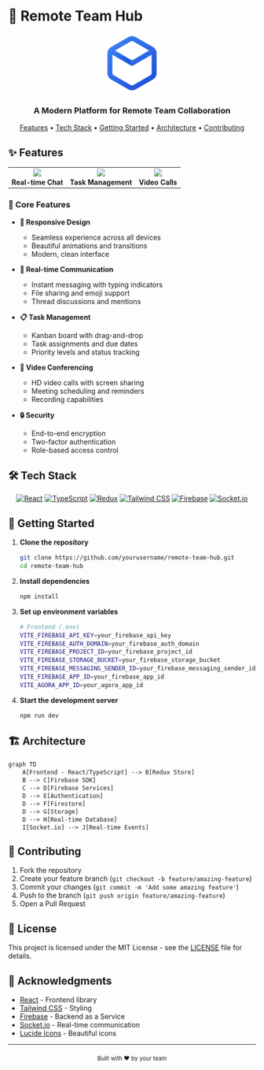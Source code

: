 # 🚀 Remote Team Hub

<div align="center">
  <img src="public/logo.svg" alt="Remote Team Hub Logo" width="120" />
  
  <h3>A Modern Platform for Remote Team Collaboration</h3>

  <p>
    <a href="#features">Features</a> •
    <a href="#tech-stack">Tech Stack</a> •
    <a href="#getting-started">Getting Started</a> •
    <a href="#architecture">Architecture</a> •
    <a href="#contributing">Contributing</a>
  </p>
</div>

## ✨ Features

<div align="center">
  <table>
    <tr>
      <td align="center">
        <img src="https://images.unsplash.com/photo-1600880292203-757bb62b4baf?auto=format&fit=crop&w=300&q=80" width="280" />
        <br />
        <b>Real-time Chat</b>
      </td>
      <td align="center">
        <img src="https://images.unsplash.com/photo-1553877522-43269d4ea984?auto=format&fit=crop&w=300&q=80" width="280" />
        <br />
        <b>Task Management</b>
      </td>
      <td align="center">
        <img src="https://images.unsplash.com/photo-1516387938699-a93567ec168e?auto=format&fit=crop&w=300&q=80" width="280" />
        <br />
        <b>Video Calls</b>
      </td>
    </tr>
  </table>
</div>

### 🎯 Core Features

- **📱 Responsive Design**
  - Seamless experience across all devices
  - Beautiful animations and transitions
  - Modern, clean interface

- **💬 Real-time Communication**
  - Instant messaging with typing indicators
  - File sharing and emoji support
  - Thread discussions and mentions

- **📋 Task Management**
  - Kanban board with drag-and-drop
  - Task assignments and due dates
  - Priority levels and status tracking

- **🎥 Video Conferencing**
  - HD video calls with screen sharing
  - Meeting scheduling and reminders
  - Recording capabilities

- **🔒 Security**
  - End-to-end encryption
  - Two-factor authentication
  - Role-based access control

## 🛠️ Tech Stack

<div align="center">

[![React](https://img.shields.io/badge/React-20232A?style=for-the-badge&logo=react&logoColor=61DAFB)](https://reactjs.org/)
[![TypeScript](https://img.shields.io/badge/TypeScript-007ACC?style=for-the-badge&logo=typescript&logoColor=white)](https://www.typescriptlang.org/)
[![Redux](https://img.shields.io/badge/Redux-593D88?style=for-the-badge&logo=redux&logoColor=white)](https://redux.js.org/)
[![Tailwind CSS](https://img.shields.io/badge/Tailwind_CSS-38B2AC?style=for-the-badge&logo=tailwind-css&logoColor=white)](https://tailwindcss.com/)
[![Firebase](https://img.shields.io/badge/Firebase-FFCA28?style=for-the-badge&logo=firebase&logoColor=black)](https://firebase.google.com/)
[![Socket.io](https://img.shields.io/badge/Socket.io-010101?style=for-the-badge&logo=socket.io&logoColor=white)](https://socket.io/)

</div>

## 🚀 Getting Started

1. **Clone the repository**
   ```bash
   git clone https://github.com/yourusername/remote-team-hub.git
   cd remote-team-hub
   ```

2. **Install dependencies**
   ```bash
   npm install
   ```

3. **Set up environment variables**
   ```bash
   # Frontend (.env)
   VITE_FIREBASE_API_KEY=your_firebase_api_key
   VITE_FIREBASE_AUTH_DOMAIN=your_firebase_auth_domain
   VITE_FIREBASE_PROJECT_ID=your_firebase_project_id
   VITE_FIREBASE_STORAGE_BUCKET=your_firebase_storage_bucket
   VITE_FIREBASE_MESSAGING_SENDER_ID=your_firebase_messaging_sender_id
   VITE_FIREBASE_APP_ID=your_firebase_app_id
   VITE_AGORA_APP_ID=your_agora_app_id
   ```

4. **Start the development server**
   ```bash
   npm run dev
   ```

## 🏗️ Architecture

```mermaid
graph TD
    A[Frontend - React/TypeScript] --> B[Redux Store]
    B --> C[Firebase SDK]
    C --> D[Firebase Services]
    D --> E[Authentication]
    D --> F[Firestore]
    D --> G[Storage]
    D --> H[Real-time Database]
    I[Socket.io] --> J[Real-time Events]
```

## 🤝 Contributing

1. Fork the repository
2. Create your feature branch (`git checkout -b feature/amazing-feature`)
3. Commit your changes (`git commit -m 'Add some amazing feature'`)
4. Push to the branch (`git push origin feature/amazing-feature`)
5. Open a Pull Request

## 📄 License

This project is licensed under the MIT License - see the [LICENSE](LICENSE) file for details.

## 🙏 Acknowledgments

- [React](https://reactjs.org/) - Frontend library
- [Tailwind CSS](https://tailwindcss.com/) - Styling
- [Firebase](https://firebase.google.com/) - Backend as a Service
- [Socket.io](https://socket.io/) - Real-time communication
- [Lucide Icons](https://lucide.dev/) - Beautiful icons

---

<div align="center">
  <sub>Built with ❤️ by your team</sub>
</div>